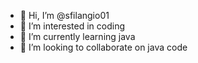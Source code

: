 - 👋 Hi, I’m @sfilangio01
- 👀 I’m interested in coding
- 🌱 I’m currently learning java
- 💞️ I’m looking to collaborate on java code
